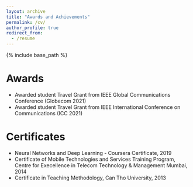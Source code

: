 ```yaml
---
layout: archive
title: "Awards and Achievements"
permalink: /cv/
author_profile: true
redirect_from:
  - /resume
---
```


{% include base_path %}

Awards
===
* Awarded student Travel Grant from IEEE Global Communications Conference (Globecom 2021) 
* Awarded student Travel Grant from IEEE International Conference on Communications (ICC 2021) 

Certificates
======
* Neural Networks and Deep Learning - Coursera Certificate, 2019
*  Certificate of Mobile Technologies and Services Training Program, Centre for Execellence in Telecom Technology & Management Mumbai, 2014
* Certificate in Teaching Methodology, Can Tho University, 2013
